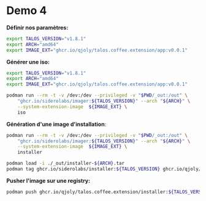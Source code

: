 # Demo 4

**Définir nos paramètres:**

```sh {"background":"true","terminalRows":"2"}
export TALOS_VERSION="v1.8.1"
export ARCH="amd64"
export IMAGE_EXT="ghcr.io/qjoly/talos.coffee.extension/app:v0.0.1"
```

**Générer une iso:**

```sh {"promptEnv":"never","terminalRows":"23"}
export TALOS_VERSION="v1.8.1"
export ARCH="amd64"
export IMAGE_EXT="ghcr.io/qjoly/talos.coffee.extension/app:v0.0.1"

podman run --rm -t -v /dev:/dev --privileged -v "$PWD/_out:/out" \
    "ghcr.io/siderolabs/imager:${TALOS_VERSION}" --arch "${ARCH}" \
    --system-extension-image  ${IMAGE_EXT} \
    iso


```

**Génération d'une image d'installation**:

```sh {"terminalRows":"25"}
podman run --rm -t -v /dev:/dev --privileged -v "$PWD/_out:/out" \
    "ghcr.io/siderolabs/imager:${TALOS_VERSION}" --arch "${ARCH}" \
    --system-extension-image  ${IMAGE_EXT} \
    installer 
```

```sh {"terminalRows":"2"}
podman load -i ./_out/installer-${ARCH}.tar
podman tag ghcr.io/siderolabs/installer:${TALOS_VERSION} ghcr.io/qjoly/talos.coffee.extension/installer:${TALOS_VERSION}
```

**Pusher l'image sur une registry:**

```sh
podman push ghcr.io/qjoly/talos.coffee.extension/installer:${TALOS_VERSION}
```
